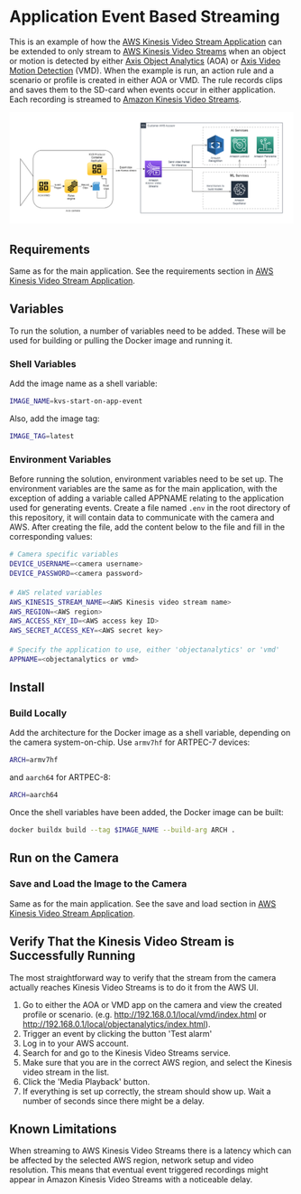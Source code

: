 # Application Event Based Streaming

This is an example of how the [AWS Kinesis Video Stream Application](../README.md)
can be extended to only stream to [AWS Kinesis Video Streams](https://aws.amazon.com/kinesis/video-streams/) when an object or
motion is detected by either [Axis Object Analytics](https://www.axis.com/products/axis-object-analytics) (AOA) or
[Axis Video Motion Detection](https://www.axis.com/products/axis-video-motion-detection) (VMD). When the example is run, an
action rule and a scenario or profile is created in either AOA or VMD. The rule records clips and saves them to the SD-card when
events occur in either application. Each recording is streamed to
[Amazon Kinesis Video Streams](https://aws.amazon.com/kinesis/video-streams/).

![diagram](./../assets/start-on-app-event.png)

## Requirements

Same as for the main application. See the requirements section in [AWS Kinesis Video Stream Application](../README.md).

## Variables

To run the solution, a number of variables need to be added. These will be used for building or pulling the Docker image and
running it.

### Shell Variables

Add the image name as a shell variable:

```sh
IMAGE_NAME=kvs-start-on-app-event
```

Also, add the image tag:

```sh
IMAGE_TAG=latest
```

### Environment Variables

Before running the solution, environment variables need to be set up. The environment variables are the same as for the main
application, with the exception of adding a variable called APPNAME relating to the application used for generating events.
Create a file named `.env` in the root directory of this repository, it will contain data to communicate with the camera and
AWS. After creating the file, add the content below to the file and fill in the corresponding values:

```sh
# Camera specific variables
DEVICE_USERNAME=<camera username>
DEVICE_PASSWORD=<camera password>

# AWS related variables
AWS_KINESIS_STREAM_NAME=<AWS Kinesis video stream name>
AWS_REGION=<AWS region>
AWS_ACCESS_KEY_ID=<AWS access key ID>
AWS_SECRET_ACCESS_KEY=<AWS secret key>

# Specify the application to use, either 'objectanalytics' or 'vmd'
APPNAME=<objectanalytics or vmd>
```

## Install

### Build Locally

Add the architecture for the Docker image as a shell variable, depending on the camera
system-on-chip. Use `armv7hf` for ARTPEC-7 devices:

```sh
ARCH=armv7hf
```

and `aarch64` for ARTPEC-8:

```sh
ARCH=aarch64
```

Once the shell variables have been added, the Docker image can be built:

```sh
docker buildx build --tag $IMAGE_NAME --build-arg ARCH .
```

## Run on the Camera

### Save and Load the Image to the Camera

Same as for the main application. See the save and load section in [AWS Kinesis Video Stream Application](../README.md).

## Verify That the Kinesis Video Stream is Successfully Running

The most straightforward way to verify that the stream from the camera actually
reaches Kinesis Video Streams is to do it from the AWS UI.

1. Go to either the AOA or VMD app on the camera and view the created profile or scenario.
(e.g. <http://192.168.0.1/local/vmd/index.html> or  <http://192.168.0.1/local/objectanalytics/index.html>).
2. Trigger an event by clicking the button 'Test alarm'
3. Log in to your AWS account.
4. Search for and go to the Kinesis Video Streams service.
5. Make sure that you are in the correct AWS region, and select the Kinesis
video stream in the list.
6. Click the 'Media Playback' button.
7. If everything is set up correctly, the stream should show up. Wait a number
of seconds since there might be a delay.

## Known Limitations

When streaming to AWS Kinesis Video Streams there is a latency which can be
affected by the selected AWS region, network setup and video resolution. This means that eventual event triggered recordings might
appear in Amazon Kinesis Video Streams with a noticeable delay.
